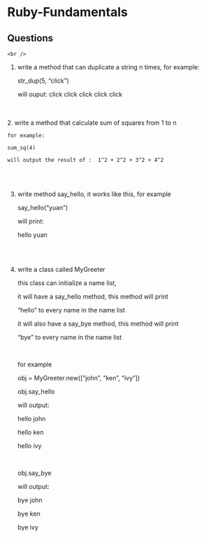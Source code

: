 # Ruby-Fundamentals
## Questions
    <br />

1. write a method that can duplicate a string n times, for example:

    str_dup(5, “click”)

    will ouput:   click click click click click
<br />
 
<br />
2. write a method that calculate sum of squares from 1 to n

    for example:

    sum_sq(4)

    will output the result of :  1^2 + 2^2 + 3^2 + 4^2

<br />
<br />

3. write method say_hello, it works like this, for example

    say_hello(“yuan”)

    will print:

    hello yuan
<br />

<br />

4. write a class called MyGreeter

    this class can initialize a name list,

    it will have a say_hello method, this method will print

    “hello” to every name in the name list

    it will also have a say_bye method, this method will print

    “bye” to every name in the name list

    
    <br />

    for example

    obj = MyGreeter.new([“john”, “ken”, “ivy”])
    <br />


    obj.say_hello

    will output:

    hello john

    hello ken

    hello ivy

    <br />


    obj.say_bye

    will output:

    bye john

    bye ken

    bye ivy
<br />
